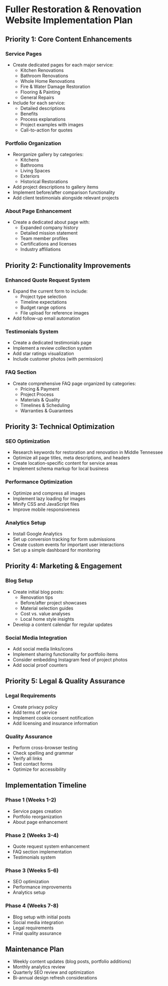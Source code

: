 # Fuller Restoration & Renovation Website Implementation Plan

## Priority 1: Core Content Enhancements

### Service Pages
- Create dedicated pages for each major service:
  - Kitchen Renovations
  - Bathroom Renovations
  - Whole Home Renovations
  - Fire & Water Damage Restoration
  - Flooring & Painting
  - General Repairs
- Include for each service:
  - Detailed descriptions
  - Benefits
  - Process explanations
  - Project examples with images
  - Call-to-action for quotes

### Portfolio Organization
- Reorganize gallery by categories:
  - Kitchens
  - Bathrooms
  - Living Spaces
  - Exteriors
  - Historical Restorations
- Add project descriptions to gallery items
- Implement before/after comparison functionality
- Add client testimonials alongside relevant projects

### About Page Enhancement
- Create a dedicated about page with:
  - Expanded company history
  - Detailed mission statement
  - Team member profiles
  - Certifications and licenses
  - Industry affiliations

## Priority 2: Functionality Improvements

### Enhanced Quote Request System
- Expand the current form to include:
  - Project type selection
  - Timeline expectations
  - Budget range options
  - File upload for reference images
- Add follow-up email automation

### Testimonials System
- Create a dedicated testimonials page
- Implement a review collection system
- Add star ratings visualization
- Include customer photos (with permission)

### FAQ Section
- Create comprehensive FAQ page organized by categories:
  - Pricing & Payment
  - Project Process
  - Materials & Quality
  - Timelines & Scheduling
  - Warranties & Guarantees

## Priority 3: Technical Optimization

### SEO Optimization
- Research keywords for restoration and renovation in Middle Tennessee
- Optimize all page titles, meta descriptions, and headers
- Create location-specific content for service areas
- Implement schema markup for local business

### Performance Optimization
- Optimize and compress all images
- Implement lazy loading for images
- Minify CSS and JavaScript files
- Improve mobile responsiveness

### Analytics Setup
- Install Google Analytics
- Set up conversion tracking for form submissions
- Create custom events for important user interactions
- Set up a simple dashboard for monitoring

## Priority 4: Marketing & Engagement

### Blog Setup
- Create initial blog posts:
  - Renovation tips
  - Before/after project showcases
  - Material selection guides
  - Cost vs. value analyses
  - Local home style insights
- Develop a content calendar for regular updates

### Social Media Integration
- Add social media links/icons
- Implement sharing functionality for portfolio items
- Consider embedding Instagram feed of project photos
- Add social proof counters

## Priority 5: Legal & Quality Assurance

### Legal Requirements
- Create privacy policy
- Add terms of service
- Implement cookie consent notification
- Add licensing and insurance information

### Quality Assurance
- Perform cross-browser testing
- Check spelling and grammar
- Verify all links
- Test contact forms
- Optimize for accessibility

## Implementation Timeline

### Phase 1 (Weeks 1-2)
- Service pages creation
- Portfolio reorganization
- About page enhancement

### Phase 2 (Weeks 3-4)
- Quote request system enhancement
- FAQ section implementation
- Testimonials system

### Phase 3 (Weeks 5-6)
- SEO optimization
- Performance improvements
- Analytics setup

### Phase 4 (Weeks 7-8)
- Blog setup with initial posts
- Social media integration
- Legal requirements
- Final quality assurance

## Maintenance Plan

- Weekly content updates (blog posts, portfolio additions)
- Monthly analytics review
- Quarterly SEO review and optimization
- Bi-annual design refresh considerations